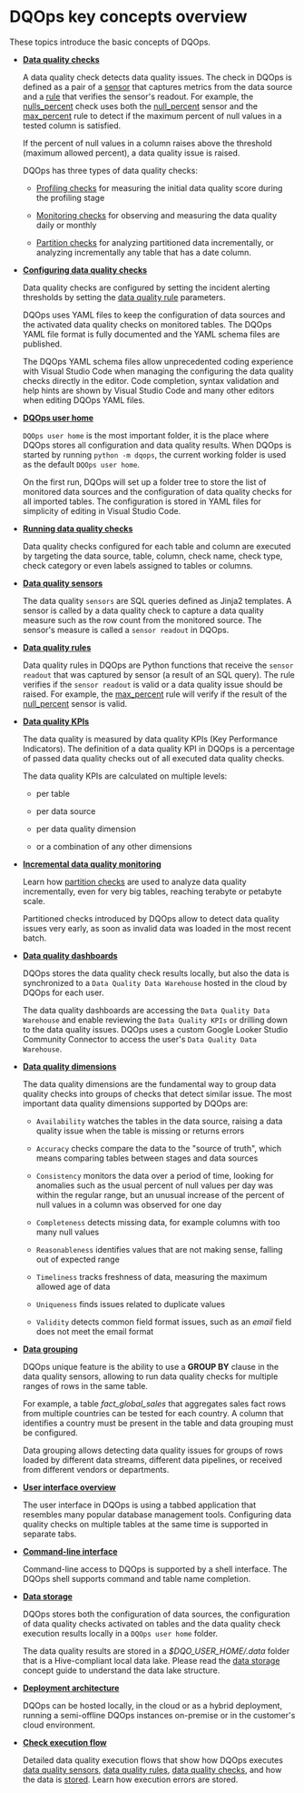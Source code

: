 # DQOps key concepts overview

These topics introduce the basic concepts of DQOps.

 - **[Data quality checks](./checks/index.md)**

    A data quality check detects data quality issues. The check in DQOps is defined as a pair
    of a [sensor](./sensors/sensors.md) that captures metrics from the data source and a [rule](./rules/rules.md) that verifies the sensor's readout.
    For example, the [nulls_percent](../checks/column/nulls/nulls-percent.md) check uses both the [null_percent](../reference/sensors/column/nulls-column-sensors.md#null-percent) sensor
    and the [max_percent](../reference/rules/Comparison.md#max-percent) rule to detect if the maximum percent
    of null values in a tested column is satisfied.

    If the percent of null values in a column raises above the threshold (maximum allowed percent),
    a data quality issue is raised.

    DQOps has three types of data quality checks:
   
     - [Profiling checks](./checks/profiling-checks/profiling-checks.md) for measuring the initial data quality score during the profiling stage

     - [Monitoring checks](./checks/monitoring-checks/monitoring-checks.md) for observing and measuring the data quality daily or monthly

     - [Partition checks](./checks/partition-checks/partition-checks.md) for analyzing partitioned data incrementally, or analyzing
       incrementally any table that has a date column.


 - **[Configuring data quality checks](./checks/configuring-checks.md)**

    Data quality checks are configured by setting the incident alerting thresholds
    by setting the [data quality rule](./rules/rules.md) parameters.

    DQOps uses YAML files to keep the configuration of data sources and the activated data quality checks on monitored tables.
    The DQOps YAML file format is fully documented and the YAML schema files are published.
    
    The DQOps YAML schema files allow unprecedented coding experience with Visual Studio Code when managing the
    configuring the data quality checks directly in the editor. Code completion, syntax validation and help hints
    are shown by Visual Studio Code and many other editors when editing DQOps YAML files.
    

 - **[DQOps user home](./home-folders/dqops-user-home.md)**

    `DQOps user home` is the most important folder, it is the place where DQOps stores all configuration and data quality results.
    When DQOps is started by running `python -m dqops`, the current working folder is used as the default `DQOps user home`.

    On the first run, DQOps will set up a folder tree to store the list of monitored data sources and the configuration of data quality
    checks for all imported tables. The configuration is stored in YAML files for simplicity of editing in Visual Studio Code.


 - **[Running data quality checks](running-data-quality-checks.md)**

    Data quality checks configured for each table and column are executed by targeting the data source, table, column,
    check name, check type, check category or even labels assigned to tables or columns. 


 - **[Data quality sensors](./sensors/sensors.md)**

    The data quality `sensors` are SQL queries defined as Jinja2 templates. A sensor is called by a data quality check
    to capture a data quality measure such as the row count from the monitored source. The sensor's measure is called
    a `sensor readout` in DQOps.


 - **[Data quality rules](./rules/rules.md)**

    Data quality rules in DQOps are Python functions that receive the `sensor readout`
    that was captured by sensor (a result of an SQL query).
    The rule verifies if the `sensor readout` is valid or a data quality issue should be raised.
    For example, the [max_percent](../reference/rules/Comparison.md#max-percent) rule will verify if the result
    of the [null_percent](../reference/sensors/column/nulls-column-sensors.md#null-percent) sensor is valid.


 - **[Data quality KPIs](./data-quality-kpis/data-quality-kpis.md)**

    The data quality is measured by data quality KPIs (Key Performance Indicators).
    The definition of a data quality KPI in DQOps is a percentage of passed data quality checks out of all executed data quality checks.
    
    The data quality KPIs are calculated on multiple levels:
    
    - per table

    - per data source

    - per data quality dimension

    - or a combination of any other dimensions


 - **[Incremental data quality monitoring](incremental-data-quality-monitoring.md)**

    Learn how [partition checks](./checks/partition-checks/partition-checks.md) are used to analyze data quality incrementally,
    even for very big tables, reaching terabyte or petabyte scale.

    Partitioned checks introduced by DQOps allow to detect data quality issues very early, as soon as invalid data was loaded
    in the most recent batch.


 - **[Data quality dashboards](./data-quality-dashboards/data-quality-dashboards.md)**

    DQOps stores the data quality check results locally, but also the data is synchronized to a `Data Quality Data Warehouse`
    hosted in the cloud by DQOps for each user.

    The data quality dashboards are accessing the `Data Quality Data Warehouse` and enable reviewing the `Data Quality KPIs`
    or drilling down to the data quality issues. DQOps uses a custom Google Looker Studio Community Connector to access
    the user's `Data Quality Data Warehouse`.


 - **[Data quality dimensions](./data-quality-dimensions/data-quality-dimensions.md)**

    The data quality dimensions are the fundamental way to group data quality checks into groups of checks that detect similar issue.
    The most important data quality dimensions supported by DQOps are:

    - `Availability` watches the tables in the data source, raising a data quality issue when the table is missing or returns errors

    - `Accuracy` checks compare the data to the "source of truth", which means comparing tables between stages and data sources

    - `Consistency` monitors the data over a period of time, looking for anomalies such as the usual percent of null values
      per day was within the regular range, but an unusual increase of the percent of null values in a column was observed for one day

    - `Completeness` detects missing data, for example columns with too many null values

    - `Reasonableness` identifies values that are not making sense, falling out of expected range

    - `Timeliness` tracks freshness of data, measuring the maximum allowed age of data
   
    - `Uniqueness` finds issues related to duplicate values

    - `Validity` detects common field format issues, such as an *email* field does not meet the email format


 - **[Data grouping](./data-grouping/data-grouping.md)**

    DQOps unique feature is the ability to use a **GROUP BY** clause in the data quality sensors, allowing to run data quality checks
    for multiple ranges of rows in the same table.

    For example, a table *fact_global_sales* that aggregates sales fact rows from multiple countries can be tested for each country.
    A column that identifies a country must be present in the table and data grouping must be configured.

    Data grouping allows detecting data quality issues for groups of rows loaded by different data streams,
    different data pipelines, or received from different vendors or departments.


 - **[User interface overview](user-interface-overview.md)**

    The user interface in DQOps is using a tabbed application that resembles many popular database management tools.
    Configuring data quality checks on multiple tables at the same time is supported in separate tabs.  


 - **[Command-line interface](command-line-interface.md)**

    Command-line access to DQOps is supported by a shell interface. The DQOps shell supports command and table name completion.


 - **[Data storage](data-storage-of-data-quality-results.md)**

    DQOps stores both the configuration of data sources, the configuration of data quality checks activated on tables
    and the data quality check execution results locally in a `DQOps user home` folder.

    The data quality results are stored in a *$DQO_USER_HOME/.data* folder that is a Hive-compliant local data lake.
    Please read the [data storage](data-storage-of-data-quality-results.md) concept guide to understand the data lake structure.


 - **[Deployment architecture](./architecture/dqops-architecture.md)**

    DQOps can be hosted locally, in the cloud or as a hybrid deployment, running a semi-offline DQOps instances
    on-premise or in the customer's cloud environment.


 - **[Check execution flow](./architecture/data-quality-check-execution-flow.md)**

    Detailed data quality execution flows that show how DQOps executes [data quality sensors](./sensors/sensors.md),
    [data quality rules](./rules/rules.md), [data quality checks](./checks/index.md),
    and how the data is [stored](data-storage-of-data-quality-results.md). Learn how execution errors are stored.
 